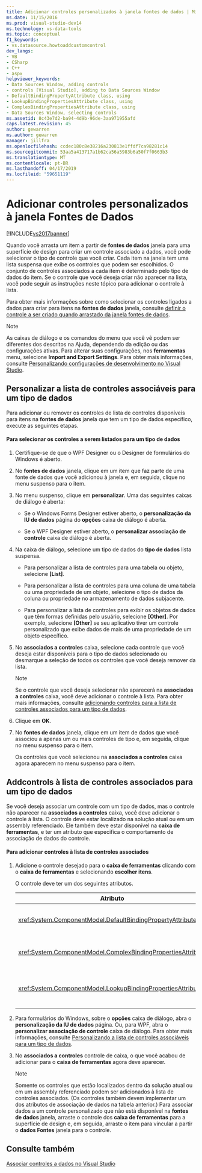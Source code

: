 ```yaml
---
title: Adicionar controles personalizados à janela fontes de dados | Microsoft Docs
ms.date: 11/15/2016
ms.prod: visual-studio-dev14
ms.technology: vs-data-tools
ms.topic: conceptual
f1_keywords:
- vs.datasource.howtoaddcustomcontrol
dev_langs:
- VB
- CSharp
- C++
- aspx
helpviewer_keywords:
- Data Sources Window, adding controls
- controls [Visual Studio], adding to Data Sources Window
- DefaultBindingPropertyAttribute class, using
- LookupBindingPropertiesAttribute class, using
- ComplexBindingPropertiesAttribute class, using
- Data Sources Window, selecting controls
ms.assetid: 8c43e7d2-ba94-4d9b-96de-3aa971955afd
caps.latest.revision: 45
author: gewarren
ms.author: gewarren
manager: jillfra
ms.openlocfilehash: ccdec180c8e38216a230813e1ffdf7ca98281c14
ms.sourcegitcommit: 53aa5a413717a1b62ca56a5983b6a50f7f0663b3
ms.translationtype: MT
ms.contentlocale: pt-BR
ms.lasthandoff: 04/17/2019
ms.locfileid: "59651119"
---
```

# <a name="add-custom-controls-to-the-data-sources-window"></a>Adicionar controles personalizados à janela Fontes de Dados
[!INCLUDE[vs2017banner](../includes/vs2017banner.md)]

Quando você arrasta um item a partir de **fontes de dados** janela para uma superfície de design para criar um controle associado a dados, você pode selecionar o tipo de controle que você criar. Cada item na janela tem uma lista suspensa que exibe os controles que podem ser escolhidos. O conjunto de controles associados a cada item é determinado pelo tipo de dados do item. Se o controle que você deseja criar não aparecer na lista, você pode seguir as instruções neste tópico para adicionar o controle à lista.  
  
 Para obter mais informações sobre como selecionar os controles ligados a dados para criar para itens na **fontes de dados** janela, consulte [definir o controle a ser criado quando arrastado da janela fontes de dados](../data-tools/set-the-control-to-be-created-when-dragging-from-the-data-sources-window.md).  
  
> [!NOTE]
>  As caixas de diálogo e os comandos do menu que você vê podem ser diferentes dos descritos na Ajuda, dependendo da edição ou das configurações ativas. Para alterar suas configurações, nos **ferramentas** menu, selecione **Import and Export Settings**. Para obter mais informações, consulte [Personalizando configurações de desenvolvimento no Visual Studio](http://msdn.microsoft.com/22c4debb-4e31-47a8-8f19-16f328d7dcd3).  
  
##  <a name="customizinglist"></a> Personalizar a lista de controles associáveis para um tipo de dados  
 Para adicionar ou remover os controles de lista de controles disponíveis para itens na **fontes de dados** janela que tem um tipo de dados específico, execute as seguintes etapas.  
  
#### <a name="to-select-the-controls-to-be-listed-for-a-data-type"></a>Para selecionar os controles a serem listados para um tipo de dados  
  
1.  Certifique-se de que o WPF Designer ou o Designer de formulários do Windows é aberto.  
  
2.  No **fontes de dados** janela, clique em um item que faz parte de uma fonte de dados que você adicionou à janela e, em seguida, clique no menu suspenso para o item.  
  
3.  No menu suspenso, clique em **personalizar**. Uma das seguintes caixas de diálogo é aberta:  
  
    -   Se o Windows Forms Designer estiver aberto, o **personalização da IU de dados** página do **opções** caixa de diálogo é aberta.  
  
    -   Se o WPF Designer estiver aberto, o **personalizar associação de controle** caixa de diálogo é aberta.  
  
4.  Na caixa de diálogo, selecione um tipo de dados do **tipo de dados** lista suspensa.  
  
    -   Para personalizar a lista de controles para uma tabela ou objeto, selecione **[List]**.  
  
    -   Para personalizar a lista de controles para uma coluna de uma tabela ou uma propriedade de um objeto, selecione o tipo de dados da coluna ou propriedade no armazenamento de dados subjacente.  
  
    -   Para personalizar a lista de controles para exibir os objetos de dados que têm formas definidas pelo usuário, selecione **[Other]**. Por exemplo, selecione **[Other]** se seu aplicativo tiver um controle personalizado que exibe dados de mais de uma propriedade de um objeto específico.  
  
5.  No **associados a controles** caixa, selecione cada controle que você deseja estar disponíveis para o tipo de dados selecionado ou desmarque a seleção de todos os controles que você deseja remover da lista.  
  
    > [!NOTE]
    >  Se o controle que você deseja selecionar não aparecerá na **associados a controles** caixa, você deve adicionar o controle à lista. Para obter mais informações, consulte [adicionando controles para a lista de controles associados para um tipo de dados](#addingcontrols).  
  
6.  Clique em **OK**.  
  
7.  No **fontes de dados** janela, clique em um item de dados que você associou a apenas um ou mais controles de tipo e, em seguida, clique no menu suspenso para o item.  
  
     Os controles que você selecionou na **associados a controles** caixa agora aparecem no menu suspenso para o item.  
  
##  <a name="addingcontrols"></a> Addcontrols à lista de controles associados para um tipo de dados  
 Se você deseja associar um controle com um tipo de dados, mas o controle não aparecer na **associados a controles** caixa, você deve adicionar o controle à lista. O controle deve estar localizado na solução atual ou em um assembly referenciado. Ele também deve estar disponível na **caixa de ferramentas**, e ter um atributo que especifica o comportamento de associação de dados do controle.  
  
#### <a name="to-add-controls-to-the-list-of-associated-controls"></a>Para adicionar controles à lista de controles associados  
  
1.  Adicione o controle desejado para o **caixa de ferramentas** clicando com o **caixa de ferramentas** e selecionando **escolher itens**.  
  
     O controle deve ter um dos seguintes atributos.  
  
    |Atributo|Descrição|  
    |---------------|-----------------|  
    |<xref:System.ComponentModel.DefaultBindingPropertyAttribute>|Implemente este atributo em controles simples que exibe uma única coluna (ou propriedade) de dados, como um <xref:System.Windows.Forms.TextBox>.|  
    |<xref:System.ComponentModel.ComplexBindingPropertiesAttribute>|Implemente este atributo em controles que exibem listas (ou tabelas) de dados, como um <xref:System.Windows.Forms.DataGridView>.|  
    |<xref:System.ComponentModel.LookupBindingPropertiesAttribute>|Implemente este atributo em controles que exibem listas (ou tabelas) de dados, mas também precisam apresentar uma única coluna ou propriedade, como um <xref:System.Windows.Forms.ComboBox>.|  
  
2.  Para formulários do Windows, sobre o **opções** caixa de diálogo, abra o **personalização da IU de dados** página. Ou, para WPF, abra o **personalizar associação de controle** caixa de diálogo. Para obter mais informações, consulte [Personalizando a lista de controles associáveis para um tipo de dados](#customizinglist).  
  
3.  No **associados a controles** controle de caixa, o que você acabou de adicionar para o **caixa de ferramentas** agora deve aparecer.  
  
    > [!NOTE]
    >  Somente os controles que estão localizados dentro da solução atual ou em um assembly referenciado podem ser adicionados à lista de controles associados. (Os controles também devem implementar um dos atributos de associação de dados na tabela anterior.) Para associar dados a um controle personalizado que não está disponível na **fontes de dados** janela, arraste o controle dos **caixa de ferramentas** para a superfície de design e, em seguida, arraste o item para vincular a partir o **dados Fontes** janela para o controle.  
  
## <a name="see-also"></a>Consulte também  
 [Associar controles a dados no Visual Studio](../data-tools/bind-controls-to-data-in-visual-studio.md)
